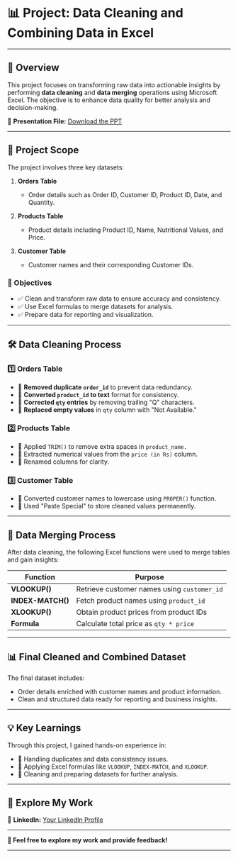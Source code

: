 # 📊 Project: Data Cleaning and Combining Data in Excel



---

## 🚀 Overview

This project focuses on transforming raw data into actionable insights by performing **data cleaning** and **data merging** operations using Microsoft Excel. The objective is to enhance data quality for better analysis and decision-making.

📄 **Presentation File:** [Download the PPT](./Data_Cleaning_Excel_Project.pptx)

---

## 📂 Project Scope

The project involves three key datasets:

1. **Orders Table**  
   - Order details such as Order ID, Customer ID, Product ID, Date, and Quantity.

2. **Products Table**  
   - Product details including Product ID, Name, Nutritional Values, and Price.

3. **Customer Table**  
   - Customer names and their corresponding Customer IDs.

### 🎯 Objectives

- ✅ Clean and transform raw data to ensure accuracy and consistency.
- ✅ Use Excel formulas to merge datasets for analysis.
- ✅ Prepare data for reporting and visualization.

---

## 🛠️ Data Cleaning Process

### 1️⃣ Orders Table

- 🔹 **Removed duplicate `order_id`** to prevent data redundancy.
- 🔹 **Converted `product_id` to text** format for consistency.
- 🔹 **Corrected `qty` entries** by removing trailing "Q" characters.
- 🔹 **Replaced empty values** in `qty` column with "Not Available."

### 2️⃣ Products Table

- 🔹 Applied `TRIM()` to remove extra spaces in `product_name.`
- 🔹 Extracted numerical values from the `price (in Rs)` column.
- 🔹 Renamed columns for clarity.

### 3️⃣ Customer Table

- 🔹 Converted customer names to lowercase using `PROPER()` function.
- 🔹 Used "Paste Special" to store cleaned values permanently.

---

## 🔄 Data Merging Process

After data cleaning, the following Excel functions were used to merge tables and gain insights:

| Function       | Purpose                                   |
|----------------|-------------------------------------------|
| **VLOOKUP()**   | Retrieve customer names using `customer_id` |
| **INDEX-MATCH()** | Fetch product names using `product_id`     |
| **XLOOKUP()**   | Obtain product prices from product IDs      |
| **Formula**     | Calculate total price as `qty * price`      |

---

## 📊 Final Cleaned and Combined Dataset

The final dataset includes:

- Order details enriched with customer names and product information.
- Clean and structured data ready for reporting and business insights.

---

## 💡 Key Learnings

Through this project, I gained hands-on experience in:

- 🔸 Handling duplicates and data consistency issues.
- 🔸 Applying Excel formulas like `VLOOKUP`, `INDEX-MATCH`, and `XLOOKUP`.
- 🔸 Cleaning and preparing datasets for further analysis.

---

## 📁 Explore My Work

🔗 **LinkedIn:** [Your LinkedIn Profile](https://linkedin.com/in/your-profile)

---

**📩 Feel free to explore my work and provide feedback!**

---

